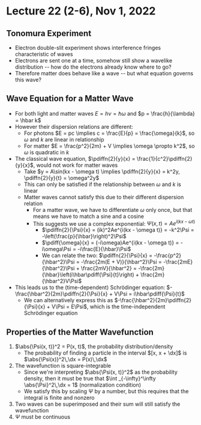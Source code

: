# Lecture 22 (2-6), Nov 1, 2022

## Tonomura Experiment

* Electron double-slit experiment shows interference fringes characteristic of waves
* Electrons are sent one at a time, somehow still show a wavelike distribution -- how do the electrons already know where to go?
* Therefore matter does behave like a wave -- but what equation governs this wave?

## Wave Equation for a Matter Wave

* For both light and matter waves $E = h\nu = \hbar\omega$ and $p = \frac{h}{\lambda} = \hbar k$
* However their dispersion relations are different:
	* For photons $E = pc \implies c = \frac{E}{p} = \frac{\omega}{k}$, so $\omega$ and $k$ are linear in relationship
	* For matter $E = \frac{p^2}{2m} + V \implies \omega \propto k^2$, so $\omega$ is quadratic in $k$
* The classical wave equation, $\pdiffn{2}{y}{x} = \frac{1}{c^2}\pdiffn{2}{y}{x}$, would not work for matter waves
	* Take $y = A\sin(kx - \omega t) \implies \pdiffn{2}{y}{x} = k^2y, \pdiffn{2}{y}{t} = \omega^2y$
	* This can only be satisfied if the relationship between $\omega$ and $k$ is linear
	* Matter waves cannot satisfy this due to their different dispersion relation
		* For a matter wave, we have to differentiate $\omega$ only once, but that means we have to match a sine and a cosine
		* This suggests we use a complex exponential: $\Psi(x, t) = Ae^{i(kx - \omega t)}$
			* $\pdiffn{2}{\Psi}{x} = (ik)^2Ae^{i(kx - \omega t)} = -k^2\Psi = -\left(\frac{p}{\hbar}\right)^2\Psi$
			* $\pdiff{\omega}{x} = (-i\omega)Ae^{i(kx - \omega t)} = -i\omega\Psi = -i\frac{E}{\hbar}\Psi$
			* We can relate the two: $\pdiffn{2}{\Psi}{x} = -\frac{p^2}{\hbar^2}\Psi = -\frac{2m(E + V)}{\hbar^2}\Psi = -\frac{2mE}{\hbar^2}\Psi + \frac{2mV}{\hbar^2} = -\frac{2m}{\hbar}\left(i\hbar\pdiff{\Psi}{t}\right) + \frac{2m}{\hbar^2}V\Psi$
* This leads us to the (time-dependent) Schrödinger equation: $-\frac{\hbar^2}{2m}\pdiffn{2}{\Psi}{x} + V\Psi = i\hbar\pdiff{\Psi}{t}$
	* We can alternatively express this as $-\frac{\hbar^2}{2m}\pdiffn{2}{\Psi}{x} + V\Psi = E\Psi$, which is the time-independent Schrödinger equation

## Properties of the Matter Wavefunction

1. $\abs{\Psi(x, t)}^2 = P(x, t)$, the probability distribution/density
	* The probability of finding a particle in the interval $[x, x + \dx]$ is $\abs{\Psi(x)}^2\,\dx = P(x)\,\dx$
2. The wavefunction is square-integrable
	* Since we're interpreting $\abs{\Psi(x, t)}^2$ as the probability density, then it must be true that $\int _{-\infty}^\infty \abs{\Psi}^2\,\dx = 1$ (normalization condition)
	* We satisfy this by scaling $\Psi$ by a number, but this requires that the integral is finite and nonzero
3. Two waves can be superimposed and their sum will still satisfy the wavefunction
4. $\Psi$ must be continuous

